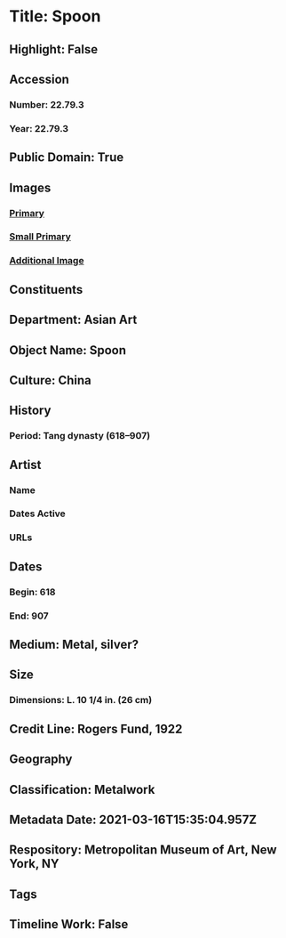# Title: Spoon
## Highlight: False
## Accession
### Number: 22.79.3
### Year: 22.79.3
## Public Domain: True
## Images
### [Primary](https://images.metmuseum.org/CRDImages/as/original/22_79_3_O.JPG)
### [Small Primary](https://images.metmuseum.org/CRDImages/as/web-large/22_79_3_O.JPG)
### [Additional Image](https://images.metmuseum.org/CRDImages/as/original/22_79_3_50371.jpg)
## Constituents
## Department: Asian Art
## Object Name: Spoon
## Culture: China
## History
### Period: Tang dynasty (618–907)
## Artist
### Name
### Dates Active
### URLs
## Dates
### Begin: 618
### End: 907
## Medium: Metal, silver?
## Size
### Dimensions: L. 10 1/4 in. (26 cm)
## Credit Line: Rogers Fund, 1922
## Geography
## Classification: Metalwork
## Metadata Date: 2021-03-16T15:35:04.957Z
## Respository: Metropolitan Museum of Art, New York, NY
## Tags
## Timeline Work: False